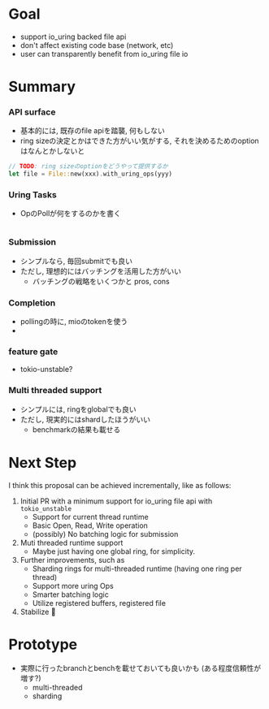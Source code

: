 # Goal

* support io_uring backed file api
* don't affect existing code base (network, etc)
* user can transparently benefit from io_uring file io


# Summary


### API surface
* 基本的には, 既存のfile apiを踏襲, 何もしない
* ring sizeの決定とかはできた方がいい気がする, それを決めるためのoptionはなんとかしないと

```rust
// TODO: ring sizeのoptionをどうやって提供するか
let file = File::new(xxx).with_uring_ops(yyy)
```

### Uring Tasks
* OpのPollが何をするのかを書く

```rust

```

### Submission
* シンプルなら, 毎回submitでも良い
* ただし, 理想的にはバッチングを活用した方がいい
  * バッチングの戦略をいくつかと pros, cons

### Completion
* pollingの時に, mioのtokenを使う
* 

### feature gate
* tokio-unstable?

### Multi threaded support
* シンプルには, ringをglobalでも良い
* ただし, 現実的にはshardしたほうがいい
  * benchmarkの結果も載せる

# Next Step
I think this proposal can be achieved incrementally, like as follows:

1. Initial PR with a minimum support for io_uring file api with `tokio_unstable`
   * Support for current thread runtime
   * Basic Open, Read, Write operation
   * (possibly) No batching logic for submission
2. Muti threaded runtime support
   * Maybe just having one global ring, for simplicity.
3. Further improvements, such as
   * Sharding rings for multi-threaded runtime (having one ring per thread)
   * Support more uring Ops
   * Smarter batching logic
   * Utilize registered buffers, registered file
4. Stabilize 🚀


# Prototype
* 実際に行ったbranchとbenchを載せておいても良いかも (ある程度信頼性が増す?)
  * multi-threaded
  * sharding
